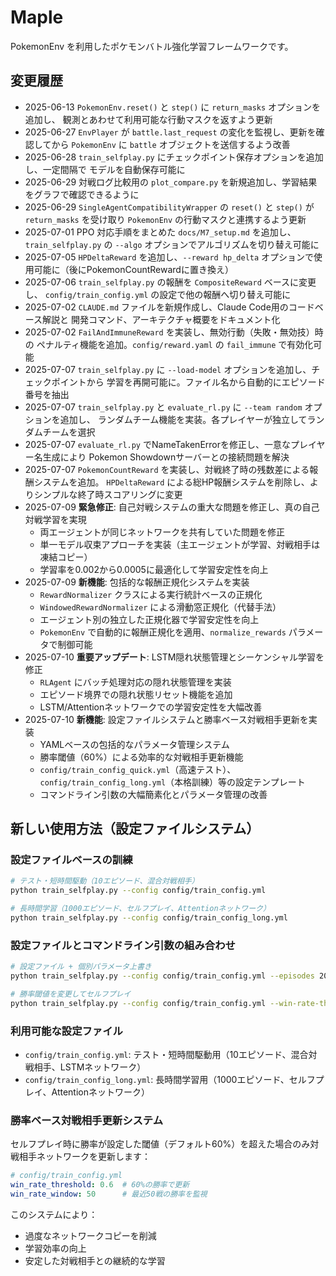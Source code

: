 # Maple

PokemonEnv を利用したポケモンバトル強化学習フレームワークです。

## 変更履歴

- 2025-06-13 `PokemonEnv.reset()` と `step()` に `return_masks` オプションを追加し、
  観測とあわせて利用可能な行動マスクを返すよう更新
- 2025-06-27 `EnvPlayer` が `battle.last_request` の変化を監視し、更新を確認してから
  `PokemonEnv` に `battle` オブジェクトを送信するよう改善
- 2025-06-28 `train_selfplay.py` にチェックポイント保存オプションを追加し、一定間隔で
  モデルを自動保存可能に
- 2025-06-29 対戦ログ比較用の `plot_compare.py` を新規追加し、学習結果をグラフで確認できるように
- 2025-06-29 `SingleAgentCompatibilityWrapper` の `reset()` と `step()` が `return_masks` を受け取り
  `PokemonEnv` の行動マスクと連携するよう更新
- 2025-07-01 PPO 対応手順をまとめた `docs/M7_setup.md` を追加し、`train_selfplay.py` の `--algo` オプションでアルゴリズムを切り替え可能に
- 2025-07-05 `HPDeltaReward` を追加し、`--reward hp_delta` オプションで使用可能に（後にPokemonCountRewardに置き換え）
- 2025-07-06 `train_selfplay.py` の報酬を `CompositeReward` ベースに変更し、
  `config/train_config.yml` の設定で他の報酬へ切り替え可能に
- 2025-07-02 `CLAUDE.md` ファイルを新規作成し、Claude Code用のコードベース解説と
  開発コマンド、アーキテクチャ概要をドキュメント化
- 2025-07-02 `FailAndImmuneReward` を実装し、無効行動（失敗・無効技）時の
  ペナルティ機能を追加。`config/reward.yaml` の `fail_immune` で有効化可能
- 2025-07-07 `train_selfplay.py` に `--load-model` オプションを追加し、チェックポイントから
  学習を再開可能に。ファイル名から自動的にエピソード番号を抽出
- 2025-07-07 `train_selfplay.py` と `evaluate_rl.py` に `--team random` オプションを追加し、
  ランダムチーム機能を実装。各プレイヤーが独立してランダムチームを選択
- 2025-07-07 `evaluate_rl.py` でNameTakenErrorを修正し、一意なプレイヤー名生成により
  Pokemon Showdownサーバーとの接続問題を解決
- 2025-07-07 `PokemonCountReward` を実装し、対戦終了時の残数差による報酬システムを追加。
  `HPDeltaReward` による総HP報酬システムを削除し、よりシンプルな終了時スコアリングに変更
- 2025-07-09 **緊急修正**: 自己対戦システムの重大な問題を修正し、真の自己対戦学習を実現
  - 両エージェントが同じネットワークを共有していた問題を修正
  - 単一モデル収束アプローチを実装（主エージェントが学習、対戦相手は凍結コピー）
  - 学習率を0.002から0.0005に最適化して学習安定性を向上
- 2025-07-09 **新機能**: 包括的な報酬正規化システムを実装
  - `RewardNormalizer` クラスによる実行統計ベースの正規化
  - `WindowedRewardNormalizer` による滑動窓正規化（代替手法）
  - エージェント別の独立した正規化器で学習安定性を向上
  - `PokemonEnv` で自動的に報酬正規化を適用、`normalize_rewards` パラメータで制御可能
- 2025-07-10 **重要アップデート**: LSTM隠れ状態管理とシーケンシャル学習を修正
  - `RLAgent` にバッチ処理対応の隠れ状態管理を実装
  - エピソード境界での隠れ状態リセット機能を追加
  - LSTM/Attentionネットワークでの学習安定性を大幅改善
- 2025-07-10 **新機能**: 設定ファイルシステムと勝率ベース対戦相手更新を実装
  - YAMLベースの包括的なパラメータ管理システム
  - 勝率閾値（60%）による効率的な対戦相手更新機能
  - `config/train_config_quick.yml`（高速テスト）、`config/train_config_long.yml`（本格訓練）等の設定テンプレート
  - コマンドライン引数の大幅簡素化とパラメータ管理の改善

## 新しい使用方法（設定ファイルシステム）

### 設定ファイルベースの訓練

```bash
# テスト・短時間駆動（10エピソード、混合対戦相手）
python train_selfplay.py --config config/train_config.yml

# 長時間学習（1000エピソード、セルフプレイ、Attentionネットワーク）
python train_selfplay.py --config config/train_config_long.yml
```

### 設定ファイルとコマンドライン引数の組み合わせ

```bash
# 設定ファイル + 個別パラメータ上書き
python train_selfplay.py --config config/train_config.yml --episodes 20 --lr 0.001

# 勝率閾値を変更してセルフプレイ
python train_selfplay.py --config config/train_config.yml --win-rate-threshold 0.7
```

### 利用可能な設定ファイル

- `config/train_config.yml`: テスト・短時間駆動用（10エピソード、混合対戦相手、LSTMネットワーク）
- `config/train_config_long.yml`: 長時間学習用（1000エピソード、セルフプレイ、Attentionネットワーク）

### 勝率ベース対戦相手更新システム

セルフプレイ時に勝率が設定した閾値（デフォルト60%）を超えた場合のみ対戦相手ネットワークを更新します：

```yaml
# config/train_config.yml
win_rate_threshold: 0.6  # 60%の勝率で更新
win_rate_window: 50      # 最近50戦の勝率を監視
```

このシステムにより：
- 過度なネットワークコピーを削減
- 学習効率の向上
- 安定した対戦相手との継続的な学習
